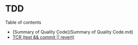 # TDD

Table of contents

* [Summary of Quality Code](Summary of Quality Code.md)
* [TCR (test && commit || revert)](https://medium.com/@tdeniffel/tcr-test-commit-revert-a-test-alternative-to-tdd-6e6b03c22bec)
